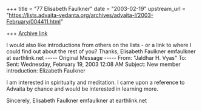 +++
title = "77 Elisabeth Faulkner"
date = "2003-02-19"
upstream_url = "https://lists.advaita-vedanta.org/archives/advaita-l/2003-February/004411.html"

+++
[Archive link](https://lists.advaita-vedanta.org/archives/advaita-l/2003-February/004411.html)

I would also like introductions from others on the lists - or a link to
where I could find out about the rest of you?
Thanks,
Elisabeth Faulkner
emfaulkner at earthlink.net
----- Original Message -----
From: "Jaldhar H. Vyas" <jaldhar at BRAINCELLS.COM>
To: <ADVAITA-L at LISTS.ADVAITA-VEDANTA.ORG>
Sent: Wednesday, February 19, 2003 12:08 AM
Subject: New member introduction: Elizabeth Faulkner


I am interested in spirituaity and meditation. I came upon a reference
to  Advaita by chance and would be interested in learning more.

Sincerely,
Elisabeth Faulkner
emfaulkner at earthlink.net

